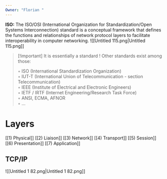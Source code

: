 ```yaml
---
Owner: "Florian "
---
```

**ISO:** The ISO/OSI (International Organization for Standardization/Open Systems Interconnection) standard is a conceptual framework that defines the functions and relationships of network protocol layers to facilitate interoperability in computer networking.
![[Untitled 115.png|Untitled 115.png]]
  

> [!important] It is essentially a standard ! Other standards exist among those:
> 
> ◦ ISO (International Standardization Organization)  
> ◦ IUT-T (International Union of Telecommunication - section Telecommunication)  
> ◦ IEEE (Institute of Electrical and Electronic Engineers)  
> ◦ IETF / IRTF (Internet Engineering/Research Task Force)  
> ◦ ANSI, ECMA, AFNOR  
> ◦ …
  
# Layers
[[1) Physical]]
[[2) Liaison]]
[[3) Network]]
[[4) Transport]]
[[5) Session]]
[[6) Presentation]]
[[7) Application]]
  
## TCP/IP
![[Untitled 1 82.png|Untitled 1 82.png]]